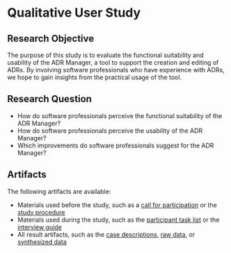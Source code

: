 # Qualitative User Study

## Research Objective

The purpose of this study is to evaluate the functional suitability and usability of the ADR Manager, a tool to support the creation and editing of ADRs.
By involving software professionals who have experience with ADRs, we hope to gain insights from the practical usage of the tool.

## Research Question

- How do software professionals perceive the functional suitability of the ADR Manager?
- How do software professionals perceive the usability of the ADR Manager?
- Which improvements do software professionals suggest for the ADR Manager?

## Artifacts

The following artifacts are available:

- Materials used before the study, such as a [call for participation](material-before-study/callout-for-participation.md) or the [study procedure](material-before-study/study-procedure.md)
- Materials used during the study, such as the [participant task list](material-during-study/task-list.md) or the [interview guide](material-during-study/interview-guide.md)
- All result artifacts, such as the [case descriptions](results/case-descriptions/), [raw data](results/evaluation-data-raw.csv), or [synthesized data](results/evaluation-data-synthesized.xlsx)
